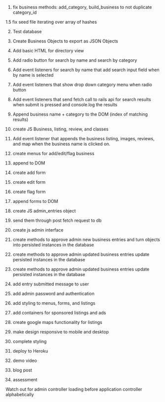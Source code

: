 

1. fix business methods: add_category, build_business to not duplicate category_id

1.5 fix seed file iterating over array of hashes

2. Test database

3. Create Business Objects to export as JSON Objects

5. Add basic HTML for directory view

7. Add radio button for search by name and search by category

8. Add event listeners for search by name that add search input field when by name is selected

9. Add event listeners that show drop down category menu when radio button

10. Add event listeners that send fetch call to rails api for search results when submit is pressed and console.log the results

11. Append business name + category to the DOM (index of matching results)

12. create JS Business, listing, review, and classes

13. Add event listener that appends the business listing, images, reviews, and map when the business name is clicked on.

14. create menus for add/edit/flag business

15. append to DOM

16. create add form

17. create edit form

18. create flag form

19. append forms to DOM

20. create JS admin_entries object

21. send them through post fetch request to db

22. create js admin interface

23. create methods to approve admin new business entries and turn objects into persisted instances in the database

24. create methods to approve admin updated business entries update persisted instances in the database

25. create methods to approve admin updated business entries update persisted instances in the database

26. add entry submitted message to user

27. add admin password and authentication

28. add styling to menus, forms, and listings

29. add containers for sponsored listings and ads

30. create google maps functionality for listings

31. make design responsive to mobile and desktop

32. complete styling

33. deploy to Heroku

34. demo video

35. blog post

36. assessment

Watch out for admin controller loading before application controller alphabetically
